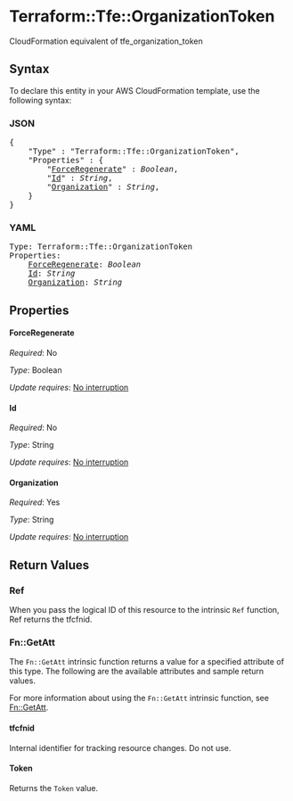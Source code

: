 # Terraform::Tfe::OrganizationToken

CloudFormation equivalent of tfe_organization_token

## Syntax

To declare this entity in your AWS CloudFormation template, use the following syntax:

### JSON

<pre>
{
    "Type" : "Terraform::Tfe::OrganizationToken",
    "Properties" : {
        "<a href="#forceregenerate" title="ForceRegenerate">ForceRegenerate</a>" : <i>Boolean</i>,
        "<a href="#id" title="Id">Id</a>" : <i>String</i>,
        "<a href="#organization" title="Organization">Organization</a>" : <i>String</i>,
    }
}
</pre>

### YAML

<pre>
Type: Terraform::Tfe::OrganizationToken
Properties:
    <a href="#forceregenerate" title="ForceRegenerate">ForceRegenerate</a>: <i>Boolean</i>
    <a href="#id" title="Id">Id</a>: <i>String</i>
    <a href="#organization" title="Organization">Organization</a>: <i>String</i>
</pre>

## Properties

#### ForceRegenerate

_Required_: No

_Type_: Boolean

_Update requires_: [No interruption](https://docs.aws.amazon.com/AWSCloudFormation/latest/UserGuide/using-cfn-updating-stacks-update-behaviors.html#update-no-interrupt)

#### Id

_Required_: No

_Type_: String

_Update requires_: [No interruption](https://docs.aws.amazon.com/AWSCloudFormation/latest/UserGuide/using-cfn-updating-stacks-update-behaviors.html#update-no-interrupt)

#### Organization

_Required_: Yes

_Type_: String

_Update requires_: [No interruption](https://docs.aws.amazon.com/AWSCloudFormation/latest/UserGuide/using-cfn-updating-stacks-update-behaviors.html#update-no-interrupt)

## Return Values

### Ref

When you pass the logical ID of this resource to the intrinsic `Ref` function, Ref returns the tfcfnid.

### Fn::GetAtt

The `Fn::GetAtt` intrinsic function returns a value for a specified attribute of this type. The following are the available attributes and sample return values.

For more information about using the `Fn::GetAtt` intrinsic function, see [Fn::GetAtt](https://docs.aws.amazon.com/AWSCloudFormation/latest/UserGuide/intrinsic-function-reference-getatt.html).

#### tfcfnid

Internal identifier for tracking resource changes. Do not use.

#### Token

Returns the <code>Token</code> value.

